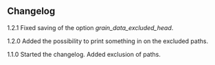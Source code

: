 ## Changelog

1.2.1 Fixed saving of the option *grain_data_excluded_head*.

1.2.0 Added the possibility to print something in <head> on the excluded paths.

1.1.0 Started the changelog. Added exclusion of paths.
